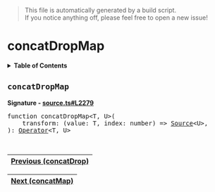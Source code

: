 > This file is automatically generated by a build script.<br>If you notice anything off, please feel free to open a new issue!

# concatDropMap

<details><summary><b>Table of Contents</b></summary>

1. [<code>concatDropMap</code>](#concatDropMap)</details>

## <a name="concatDropMap"></a><code>concatDropMap</code>

<b>Signature - [source.ts#L2279](..\/..\/packages\/core\/src\/source.ts#L2279)</b>

<pre>function concatDropMap&lt;T, U&gt;(<br>    transform: (value: T, index: number) =&gt; <a href="../03-api-source/00-Source.md#Source-Interface">Source</a>&lt;U&gt;,<br>): <a href="000-Operator.md#Operator">Operator</a>&lt;T, U&gt;</pre><br>

| [Previous \(concatDrop\)](010-concatDrop.md#readme) |
| --- |

<div align="right">

| [Next \(concatMap\)](012-concatMap.md#readme) |
| --- |
</div>
